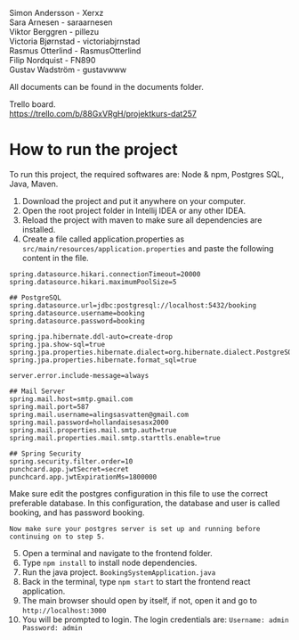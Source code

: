 Simon Andersson - Xerxz  
Sara Arnesen - saraarnesen  
Viktor Berggren - pillezu  
Victoria Bjørnstad - victoriabjrnstad  
Rasmus Otterlind - RasmusOtterlind  
Filip Nordquist - FN890  
Gustav Wadström - gustavwww   

All documents can be found in the documents folder.

Trello board.  
https://trello.com/b/88GxVRgH/projektkurs-dat257

<h1>How to run the project</h1>
To run this project, the required softwares are: Node & npm, Postgres SQL, Java, Maven.

1. Download the project and put it anywhere on your computer.
2. Open the root project folder in Intellij IDEA or any other IDEA.
3. Reload the project with maven to make sure all dependencies are installed.
4. Create a file called application.properties as ``src/main/resources/application.properties`` and paste the following content in the file.

```
spring.datasource.hikari.connectionTimeout=20000
spring.datasource.hikari.maximumPoolSize=5

## PostgreSQL
spring.datasource.url=jdbc:postgresql://localhost:5432/booking
spring.datasource.username=booking
spring.datasource.password=booking

spring.jpa.hibernate.ddl-auto=create-drop
spring.jpa.show-sql=true
spring.jpa.properties.hibernate.dialect=org.hibernate.dialect.PostgreSQLDialect
spring.jpa.properties.hibernate.format_sql=true

server.error.include-message=always

## Mail Server
spring.mail.host=smtp.gmail.com
spring.mail.port=587
spring.mail.username=alingsasvatten@gmail.com
spring.mail.password=hollandaisesasx2000
spring.mail.properties.mail.smtp.auth=true
spring.mail.properties.mail.smtp.starttls.enable=true

## Spring Security
spring.security.filter.order=10
punchcard.app.jwtSecret=secret
punchcard.app.jwtExpirationMs=1800000
```
Make sure edit the postgres configuration in this file to use the correct preferable database. In this configuration, the database and user is called booking, and has password booking.

```Now make sure your postgres server is set up and running before continuing on to step 5.```

5. Open a terminal and navigate to the frontend folder.
6. Type ```npm install``` to install node dependencies.
7. Run the java project. ```BookingSystemApplication.java```
8. Back in the terminal, type ``npm start`` to start the frontend react application.
9. The main browser should open by itself, if not, open it and go to ``http://localhost:3000``
10. You will be prompted to login. The login credentials are: ``Username: admin Password: admin``
